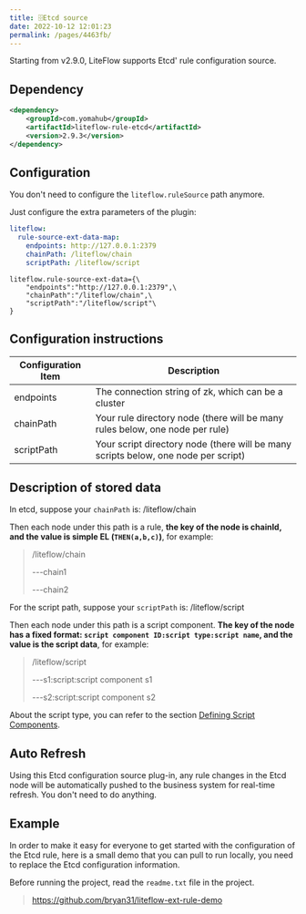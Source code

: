```yaml
---
title: 🗄Etcd source
date: 2022-10-12 12:01:23
permalink: /pages/4463fb/
---
```


Starting from v2.9.0, LiteFlow supports Etcd' rule configuration source.

## Dependency

```xml
<dependency>
    <groupId>com.yomahub</groupId>
    <artifactId>liteflow-rule-etcd</artifactId>
    <version>2.9.3</version>
</dependency>
```

## Configuration

You don't need to configure the `liteflow.ruleSource` path anymore.

Just configure the extra parameters of the plugin:

<code-group>
  <code-block title="Yaml风格配置" active>

```yaml
liteflow:
  rule-source-ext-data-map:
    endpoints: http://127.0.0.1:2379
    chainPath: /liteflow/chain
    scriptPath: /liteflow/script
```
  </code-block>
  <code-block title="Properties风格配置">

```properties
liteflow.rule-source-ext-data={\
    "endpoints":"http://127.0.0.1:2379",\
    "chainPath":"/liteflow/chain",\
    "scriptPath":"/liteflow/script"\
}
```
  </code-block>

</code-group>

## Configuration instructions

| Configuration Item | Description                                                  |
| ------------------ | ------------------------------------------------------------ |
| endpoints          | The connection string of zk, which can be a cluster          |
| chainPath          | Your rule directory node (there will be many rules below, one node per rule) |
| scriptPath         | Your script directory node (there will be many scripts below, one node per script) |

## Description of stored data

In etcd, suppose your `chainPath` is: /liteflow/chain

Then each node under this path is a rule, **the key of the node is chainId, and the value is simple EL (`THEN(a,b,c)`)**, for example:

> /liteflow/chain
>
> ---chain1
>
> ---chain2



For the script path, suppose your `scriptPath` is: /liteflow/script

Then each node under this path is a script component. **The key of the node has a fixed format: `script component ID:script type:script name`, and the value is the script data**, for example:

> /liteflow/script
>
> ---s1:script:script component s1
>
> ---s2:script:script component s2

About the script type, you can refer to the section [Defining Script Components](/pages/2523a0/).

## Auto Refresh

Using this Etcd configuration source plug-in, any rule changes in the Etcd node will be automatically pushed to the business system for real-time refresh. You don't need to do anything.

## Example

In order to make it easy for everyone to get started with the configuration of the Etcd rule, here is a small demo that you can pull to run locally, you need to replace the Etcd configuration information.

Before running the project, read the `readme.txt` file in the project.

> https://github.com/bryan31/liteflow-ext-rule-demo